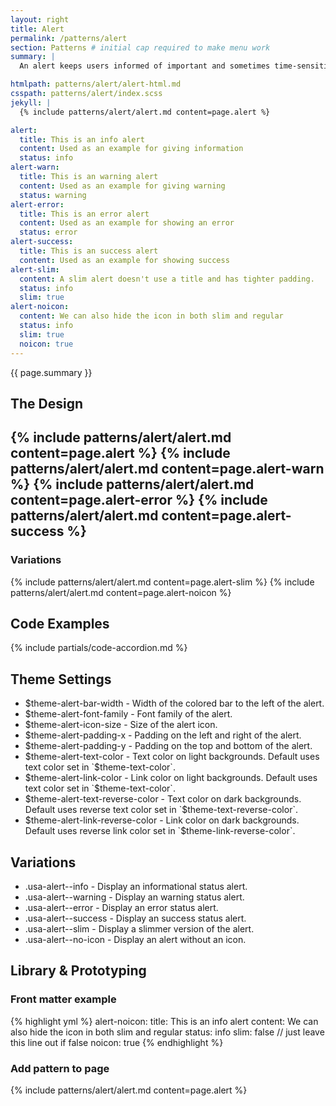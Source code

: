 ```yaml
---
layout: right
title: Alert
permalink: /patterns/alert
section: Patterns # initial cap required to make menu work
summary: |
  An alert keeps users informed of important and sometimes time-sensitive changes.

htmlpath: patterns/alert/alert-html.md
csspath: patterns/alert/index.scss
jekyll: |
  {% include patterns/alert/alert.md content=page.alert %}

alert:
  title: This is an info alert
  content: Used as an example for giving information
  status: info
alert-warn:
  title: This is an warning alert
  content: Used as an example for giving warning
  status: warning
alert-error:
  title: This is an error alert
  content: Used as an example for showing an error
  status: error
alert-success:
  title: This is an success alert
  content: Used as an example for showing success
alert-slim:
  content: A slim alert doesn't use a title and has tighter padding.
  status: info
  slim: true
alert-noicon:
  content: We can also hide the icon in both slim and regular
  status: info
  slim: true
  noicon: true
---
```


{{ page.summary }}

## The Design
{% include patterns/alert/alert.md content=page.alert %}
{% include patterns/alert/alert.md content=page.alert-warn %}
{% include patterns/alert/alert.md content=page.alert-error %}
{% include patterns/alert/alert.md content=page.alert-success %}
---

### Variations
{% include patterns/alert/alert.md content=page.alert-slim %}
{% include patterns/alert/alert.md content=page.alert-noicon %}

## Code Examples
{% include partials/code-accordion.md %}

## Theme Settings
- $theme-alert-bar-width - Width of the colored bar to the left of the alert.
- $theme-alert-font-family - Font family of the alert.
- $theme-alert-icon-size - Size of the alert icon.
- $theme-alert-padding-x - Padding on the left and right of the alert.
- $theme-alert-padding-y - Padding on the top and bottom of the alert.
- $theme-alert-text-color - Text color on light backgrounds. Default uses text color set in `$theme-text-color`.
- $theme-alert-link-color - Link color on light backgrounds. Default uses text color set in `$theme-text-color`.
- $theme-alert-text-reverse-color - Text color on dark backgrounds. Default uses reverse text color set in `$theme-text-reverse-color`.
- $theme-alert-link-reverse-color  - Link color on dark backgrounds. Default uses reverse link color set in `$theme-link-reverse-color`.
  
## Variations
- .usa-alert--info - Display an informational status alert.
- .usa-alert--warning - Display an warning status alert.
- .usa-alert--error - Display an error status alert.
- .usa-alert--success - Display an success status alert.
- .usa-alert--slim - Display a slimmer version of the alert.
- .usa-alert--no-icon - Display an alert without an icon.

## Library & Prototyping

### Front matter example
{% highlight yml %}
alert-noicon:
  title: This is an info alert
  content: We can also hide the icon in both slim and regular
  status: info
  slim: false // just leave this line out if false
  noicon: true
{% endhighlight %}

### Add pattern to page
{% include patterns/alert/alert.md content=page.alert %}